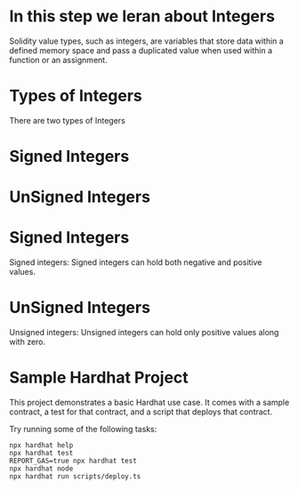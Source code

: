 # In this step we leran about Integers
Solidity value types, such as integers, are variables that store data within a defined memory space and pass a duplicated value when used within a function or an assignment.

# Types of Integers
There are two types of Integers 
# Signed Integers
# UnSigned Integers


# Signed Integers
Signed integers: Signed integers can hold both negative and positive values. 
# UnSigned Integers
 Unsigned integers: Unsigned integers can hold only positive values along with zero.

# Sample Hardhat Project

This project demonstrates a basic Hardhat use case. It comes with a sample contract, a test for that contract, and a script that deploys that contract.

Try running some of the following tasks:

```shell
npx hardhat help
npx hardhat test
REPORT_GAS=true npx hardhat test
npx hardhat node
npx hardhat run scripts/deploy.ts
```
